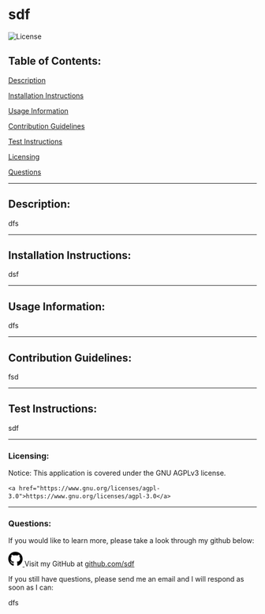 
  # sdf
  ![License](https://img.shields.io/static/v1?label=License&message=GNU_AGPLv3&color=blue)
  ## Table of Contents: 

  [Description](https://github.com/koltondecker/readme-generator#description)

  [Installation Instructions](https://github.com/koltondecker/readme-generator#installation-instructions)

  [Usage Information](https://github.com/koltondecker/readme-generator#usage-information)

  [Contribution Guidelines](https://github.com/koltondecker/readme-generator#contribution-guidelines)

  [Test Instructions](https://github.com/koltondecker/readme-generator#test-instructions)

  [Licensing](https://github.com/koltondecker/readme-generator#licensing)

  [Questions](https://github.com/koltondecker/readme-generator#questions)

  <hr>

  ## Description: 

  dfs 

  <hr>

  ## Installation Instructions: 

  dsf

  <hr>

  ## Usage Information: 

  dfs

  <hr>

  ## Contribution Guidelines: 

  fsd

  <hr>

  ## Test Instructions: 

  sdf

  <hr>

  ### Licensing: 

  Notice: This application is covered under the GNU AGPLv3 license.

    <a href="https://www.gnu.org/licenses/agpl-3.0">https://www.gnu.org/licenses/agpl-3.0</a>

  <hr>

  ### Questions: 

  If you would like to learn more, please take a look through my github below:

  <a href="github.com/sdf"><img src="./assets/images/github-brands.svg" height="30px" width="auto" alt="github icon"> </a>Visit my GitHub at <a href="github.com/sdf">github.com/sdf</a>

  If you still have questions, please send me an email and I will respond as soon as I can:

  dfs

